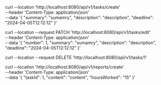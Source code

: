 curl --location 'http://localhost:8080/api/v1/tasks/create' \
--header 'Content-Type: application/json' \
--data '{
"summary": "sumamry",
"description": "description",
"deadline": "2024-04-05T12:12:12"
}'

curl --location --request PATCH 'http://localhost:8080/api/v1/tasks/edit' \
--header 'Content-Type: application/json' \
--data '{
"number": 1,
"summary": "sumamry",
"description": "description",
"deadline": "2024-04-05T12:12:12"
}'

curl --location --request DELETE 'http://localhost:8080/api/v1/tasks/1'

curl --location 'http://localhost:8080/api/v1/reports/create' \
--header 'Content-Type: application/json' \
--data '{
"taskId": 1,
"content": "content",
"hoursWorked": "15"
}'